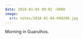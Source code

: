 ```yaml
---
date: 2018-01-04 09:02 -0000
image:
  src: notes/2018-01-04-090200.jpg
---
```

Morning in Guarulhos.
